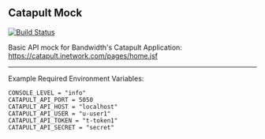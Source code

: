 Catapult Mock 
---

[![Build Status](https://travis-ci.org/inetCatapult/catapult-mock.svg?branch=master)](https://travis-ci.org/inetCatapult/catapult-mock)

Basic API mock for Bandwidth's Catapult Application:  https://catapult.inetwork.com/pages/home.jsf

---

Example Required Environment Variables:

	CONSOLE_LEVEL = "info"
	CATAPULT_API_PORT = 5050
	CATAPULT_API_HOST = "localhost"
	CATAPULT_API_USER = "u-user1"
	CATAPULT_API_TOKEN = "t-token1"
	CATAPULT_API_SECRET = "secret"
